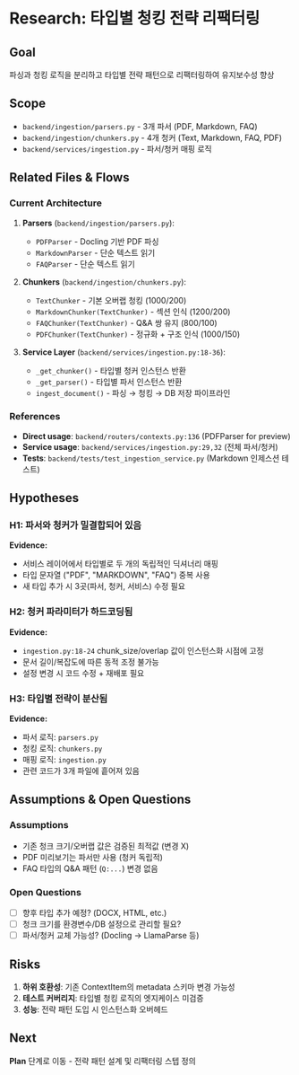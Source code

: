 # Research: 타입별 청킹 전략 리팩터링

## Goal
파싱과 청킹 로직을 분리하고 타입별 전략 패턴으로 리팩터링하여 유지보수성 향상

## Scope
- `backend/ingestion/parsers.py` - 3개 파서 (PDF, Markdown, FAQ)
- `backend/ingestion/chunkers.py` - 4개 청커 (Text, Markdown, FAQ, PDF)
- `backend/services/ingestion.py` - 파서/청커 매핑 로직

## Related Files & Flows

### Current Architecture
1. **Parsers** (`backend/ingestion/parsers.py`):
   - `PDFParser` - Docling 기반 PDF 파싱
   - `MarkdownParser` - 단순 텍스트 읽기
   - `FAQParser` - 단순 텍스트 읽기

2. **Chunkers** (`backend/ingestion/chunkers.py`):
   - `TextChunker` - 기본 오버랩 청킹 (1000/200)
   - `MarkdownChunker(TextChunker)` - 섹션 인식 (1200/200)
   - `FAQChunker(TextChunker)` - Q&A 쌍 유지 (800/100)
   - `PDFChunker(TextChunker)` - 정규화 + 구조 인식 (1000/150)

3. **Service Layer** (`backend/services/ingestion.py:18-36`):
   - `_get_chunker()` - 타입별 청커 인스턴스 반환
   - `_get_parser()` - 타입별 파서 인스턴스 반환
   - `ingest_document()` - 파싱 → 청킹 → DB 저장 파이프라인

### References
- **Direct usage**: `backend/routers/contexts.py:136` (PDFParser for preview)
- **Service usage**: `backend/services/ingestion.py:29,32` (전체 파서/청커)
- **Tests**: `backend/tests/test_ingestion_service.py` (Markdown 인제스션 테스트)

## Hypotheses

### H1: 파서와 청커가 밀결합되어 있음
**Evidence:**
- 서비스 레이어에서 타입별로 두 개의 독립적인 딕셔너리 매핑
- 타입 문자열 ("PDF", "MARKDOWN", "FAQ") 중복 사용
- 새 타입 추가 시 3곳(파서, 청커, 서비스) 수정 필요

### H2: 청커 파라미터가 하드코딩됨
**Evidence:**
- `ingestion.py:18-24` chunk_size/overlap 값이 인스턴스화 시점에 고정
- 문서 길이/복잡도에 따른 동적 조정 불가능
- 설정 변경 시 코드 수정 + 재배포 필요

### H3: 타입별 전략이 분산됨
**Evidence:**
- 파서 로직: `parsers.py`
- 청킹 로직: `chunkers.py`
- 매핑 로직: `ingestion.py`
- 관련 코드가 3개 파일에 흩어져 있음

## Assumptions & Open Questions

### Assumptions
- 기존 청크 크기/오버랩 값은 검증된 최적값 (변경 X)
- PDF 미리보기는 파서만 사용 (청커 독립적)
- FAQ 타입의 Q&A 패턴 (`Q:...`) 변경 없음

### Open Questions
- [ ] 향후 타입 추가 예정? (DOCX, HTML, etc.)
- [ ] 청크 크기를 환경변수/DB 설정으로 관리할 필요?
- [ ] 파서/청커 교체 가능성? (Docling → LlamaParse 등)

## Risks

1. **하위 호환성**: 기존 ContextItem의 metadata 스키마 변경 가능성
2. **테스트 커버리지**: 타입별 청킹 로직의 엣지케이스 미검증
3. **성능**: 전략 패턴 도입 시 인스턴스화 오버헤드

## Next
**Plan** 단계로 이동 - 전략 패턴 설계 및 리팩터링 스텝 정의
